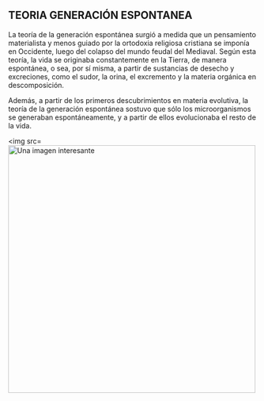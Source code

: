 ## TEORIA GENERACIÓN ESPONTANEA
La teoría de la generación espontánea surgió a medida que un pensamiento materialista y menos guiado por la ortodoxia religiosa cristiana se imponía en Occidente, luego del colapso del mundo feudal del Mediaval. Según esta teoría, la vida se originaba constantemente en la Tierra, de manera espontánea, o sea, por sí misma, a partir de sustancias de desecho y excreciones, como el sudor, la orina, el excremento y la materia orgánica en descomposición.

Además, a partir de los primeros descubrimientos en materia evolutiva, la teoría de la generación espontánea sostuvo que sólo los microorganismos se generaban espontáneamente, y a partir de ellos evolucionaba el resto de la vida.

<img src=<img src="https://i0.wp.com/soclalluna.com/wp-content/uploads/2021/01/c34c93581d75a24cd044c.png?ssl=1" alt="Una imagen interesante" width="500" height="auto" />
